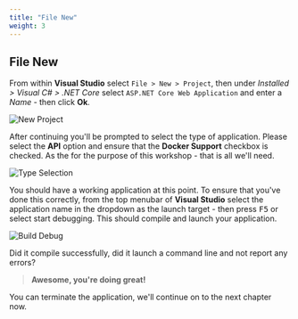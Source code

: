 ```yaml
---
title: "File New"
weight: 3
---
```


## File New

From within __Visual Studio__ select `File > New > Project`, then under _Installed > Visual C# > .NET Core_ select `ASP.NET Core Web Application` and enter a _Name_ - then click __Ok__.

![New Project](/introduction/file-new/images/new-proj.png?classes=border,shadow)

After continuing you'll be prompted to select the type of application. Please select the __API__ option and ensure that the __Docker Support__ checkbox is checked. As the for the purpose of this workshop - that is all we'll need.

![Type Selection](/introduction/file-new/images/type-selection.png?classes=border,shadow)

You should have a working application at this point. To ensure that you've done this correctly, from the top menubar of __Visual Studio__ select the application name in the dropdown as the launch target - then press <kbd>F5</kbd> or select start debugging. This should compile and launch your application.

![Build Debug](/introduction/file-new/images/build-debug.png?classes=border,shadow)

Did it compile successfully, did it launch a command line and not report any errors?

> __Awesome, you're doing great!__

You can terminate the application, we'll continue on to the next chapter now.